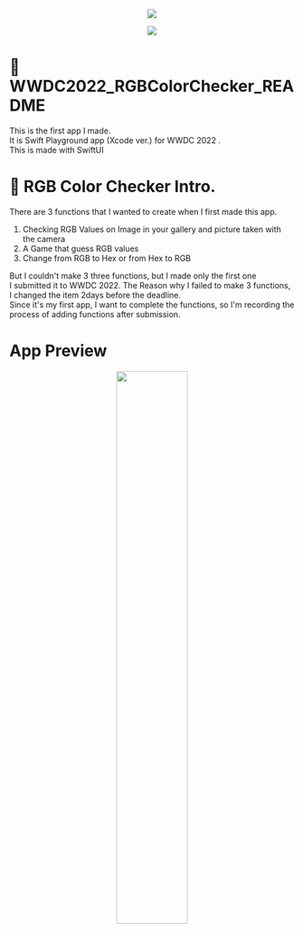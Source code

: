 <p align="center"><img src="https://user-images.githubusercontent.com/42464602/166157502-4721a78f-6b5e-49a0-9aa3-261abe265386.png"></p>

<p align="center"><img src="https://user-images.githubusercontent.com/42464602/166157476-ad636c87-ab4b-4ad8-a6a6-a5a9141b14f7.png"></p>


# 🍏 WWDC2022_RGBColorChecker_README

This is the first app I made.<br>
It is Swift Playground app (Xcode ver.) for WWDC 2022 .<br>
This is made with SwiftUI

# 🎨 RGB Color Checker Intro.

There are 3 functions that I wanted to create when I first made this app.  
1. Checking RGB Values on Image in your gallery and picture taken with the camera 
2. A Game that guess RGB values
3. Change from RGB to Hex or from Hex to RGB
   
But I couldn't make 3 three functions, but I made only the first one<br> I submitted it to WWDC 2022.
The Reason why I failed to make 3 functions, I changed the item 2days before the deadline.<br> 
Since it's my first app, I want to complete the functions, so I'm recording the process of adding functions after submission.

# App Preview

<p align= "center">
<img width="50%" src="https://user-images.githubusercontent.com/42464602/166156937-38b4a2ed-a95f-44ed-b611-4204e449038a.gif"/>
